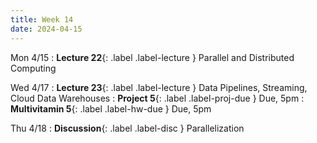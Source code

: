 ```yaml
---
title: Week 14
date: 2024-04-15
---
```



Mon 4/15
: **Lecture 22**{: .label .label-lecture } Parallel and Distributed Computing

Wed 4/17
: **Lecture 23**{: .label .label-lecture } Data Pipelines, Streaming, Cloud Data Warehouses
: **Project 5**{: .label .label-proj-due } Due, 5pm
: **Multivitamin 5**{: .label .label-hw-due } Due, 5pm

Thu 4/18
: **Discussion**{: .label .label-disc } Parallelization

